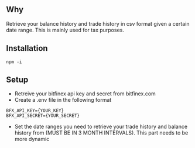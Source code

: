 ## Why
Retrieve your balance history and trade history in csv format given a certain date range. This is mainly used for tax purposes.

## Installation
```
npm -i
```

## Setup
- Retreive your bitfinex api key and secret from bitfinex.com
- Create a .env file in the following format
```
BFX_API_KEY={YOUR_KEY}
BFX_API_SECRET={YOUR_SECRET}
```
- Set the date ranges you need to retrieve your trade history and balance history from (MUST BE IN 3 MONTH INTERVALS). This part needs to be more dynamic
